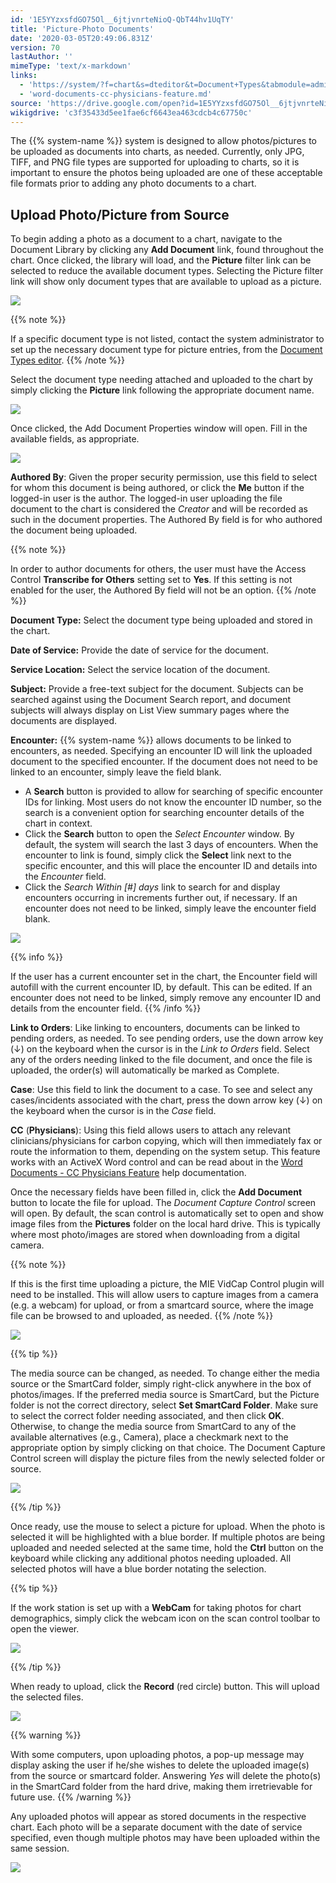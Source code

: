 ```yaml
---
id: '1E5YYzxsfdGO75Ol__6jtjvnrteNioQ-QbT44hv1UqTY'
title: 'Picture-Photo Documents'
date: '2020-03-05T20:49:06.831Z'
version: 70
lastAuthor: ''
mimeType: 'text/x-markdown'
links:
  - 'https://system/?f=chart&s=dteditor&t=Document+Types&tabmodule=admin&tabselect=Document+Types'
  - 'word-documents-cc-physicians-feature.md'
source: 'https://drive.google.com/open?id=1E5YYzxsfdGO75Ol__6jtjvnrteNioQ-QbT44hv1UqTY'
wikigdrive: 'c3f35433d5ee1fae6cf6643ea463cdcb4c67750c'
---
```

The {{% system-name %}} system is designed to allow photos/pictures to be uploaded as documents into charts, as needed. Currently, only JPG, TIFF, and PNG file types are supported for uploading to charts, so it is important to ensure the photos being uploaded are one of these acceptable file formats prior to adding any photo documents to a chart.


## Upload Photo/Picture from Source


To begin adding a photo as a document to a chart, navigate to the Document Library by clicking any **Add Document** link, found throughout the chart. Once clicked, the library will load, and the **Picture** filter link can be selected to reduce the available document types. Selecting the Picture filter link will show only document types that are available to upload as a picture.


![](../picture-photo-documents.assets/f52a41b8eea9061d1be415eecd1101f5.png)


{{% note %}}

If a specific document type is not listed, contact the system administrator to set up the necessary document type for picture entries, from the [Document Types editor](https://system/?f=chart&s=dteditor&t=Document+Types&tabmodule=admin&tabselect=Document+Types).
{{% /note %}}

Select the document type needing attached and uploaded to the chart by simply clicking the **Picture** link following the appropriate document name.


![](../picture-photo-documents.assets/4c9bb377630784187a2e7cbe66702d74.png)


Once clicked, the Add Document Properties window will open. Fill in the available fields, as appropriate.


![](../picture-photo-documents.assets/9552505e471a4e2d3872bcf1bd0e5875.png)


**Authored By**: Given the proper security permission, use this field to select for whom this document is being authored, or click the **Me** button if the logged-in user is the author. The logged-in user uploading the file document to the chart is considered the *Creator* and will be recorded as such in the document properties. The Authored By field is for who authored the document being uploaded.

{{% note %}}

In order to author documents for others, the user must have the Access Control **Transcribe for Others** setting set to **Yes**. If this setting is not enabled for the user, the Authored By field will not be an option.
{{% /note %}}

**Document Type:** Select the document type being uploaded and stored in the chart.

**Date of Service:** Provide the date of service for the document.

**Service Location:** Select the service location of the document.

**Subject:** Provide a free-text subject for the document. Subjects can be searched against using the Document Search report, and document subjects will always display on List View summary pages where the documents are displayed.

**Encounter:** {{% system-name %}} allows documents to be linked to encounters, as needed. Specifying an encounter ID will link the uploaded document to the specified encounter. If the document does not need to be linked to an encounter, simply leave the field blank.

* A <strong>Search</strong> button is provided to allow for searching of specific encounter IDs for linking. Most users do not know the encounter ID number, so the search is a convenient option for searching encounter details of the chart in context.
* Click the <strong>Search</strong> button to open the <em>Select Encounter</em> window. By default, the system will search the last 3 days of encounters. When the encounter to link is found, simply click the <strong>Select</strong> link next to the specific encounter, and this will place the encounter ID and details into the <em>Encounter</em> field.
* Click the <em>Search Within [#] days</em> link to search for and display encounters occurring in increments further out, if necessary. If an encounter does not need to be linked, simply leave the encounter field blank.


![](../picture-photo-documents.assets/007d38b6bf7c9fdd8a5eb390be1c04da.png)


{{% info %}}

If the user has a current encounter set in the chart, the Encounter field will autofill with the current encounter ID, by default. This can be edited. If an encounter does not need to be linked, simply remove any encounter ID and details from the encounter field.
{{% /info %}}

**Link to Orders**: Like linking to encounters, documents can be linked to pending orders, as needed. To see pending orders, use the down arrow key (↓) on the keyboard when the cursor is in the *Link to Orders* field. Select any of the orders needing linked to the file document, and once the file is uploaded, the order(s) will automatically be marked as Complete.

**Case**: Use this field to link the document to a case. To see and select any cases/incidents associated with the chart, press the down arrow key (↓) on the keyboard when the cursor is in the *Case* field.

**CC** (**Physicians**): Using this field allows users to attach any relevant clinicians/physicians for carbon copying, which will then immediately fax or route the information to them, depending on the system setup. This feature works with an ActiveX Word control and can be read about in the [Word Documents - CC Physicians Feature](word-documents-cc-physicians-feature.md) help documentation.

Once the necessary fields have been filled in, click the **Add Document** button to locate the file for upload. The *Document Capture Control* screen will open. By default, the scan control is automatically set to open and show image files from the **Pictures** folder on the local hard drive. This is typically where most photo/images are stored when downloading from a digital camera.

{{% note %}}

If this is the first time uploading a picture, the MIE VidCap Control plugin will need to be installed. This will allow users to capture images from a camera (e.g. a webcam) for upload, or from a smartcard source, where the image file can be browsed to and uploaded, as needed.
{{% /note %}}


![](../picture-photo-documents.assets/a4efe4b500cc4430a6b7e8b0bfb9cb82.png)


{{% tip %}}

The media source can be changed, as needed. To change either the media source or the SmartCard folder, simply right-click anywhere in the box of photos/images. If the preferred media source is SmartCard, but the Picture folder is not the correct directory, select **Set SmartCard Folder**. Make sure to select the correct folder needing associated, and then click **OK**. Otherwise, to change the media source from SmartCard to any of the available alternatives (e.g., Camera), place a checkmark next to the appropriate option by simply clicking on that choice. The Document Capture Control screen will display the picture files from the newly selected folder or source.

![](../picture-photo-documents.assets/e80ea208b605333495dd9b95347243d3.png)

{{% /tip %}}

Once ready, use the mouse to select a picture for upload. When the photo is selected it will be highlighted with a blue border. If multiple photos are being uploaded and needed selected at the same time, hold the **Ctrl** button on the keyboard while clicking any additional photos needing uploaded. All selected photos will have a blue border notating the selection.

{{% tip %}}

If the work station is set up with a **WebCam** for taking photos for chart demographics, simply click the webcam icon on the scan control toolbar to open the viewer.

![](../picture-photo-documents.assets/4e5b5a5c9c4948f2f559b022b989f7e7.png)

{{% /tip %}}

When ready to upload, click the **Record** (red circle) button. This will upload the selected files.


![](../picture-photo-documents.assets/4dbf317435e943eb3f51d3eee89c04bc.png)


{{% warning %}}

With some computers, upon uploading photos, a pop-up message may display asking the user if he/she wishes to delete the uploaded image(s) from the source or smartcard folder. Answering *Yes* will delete the photo(s) in the SmartCard folder from the hard drive, making them irretrievable for future use.
{{% /warning %}}

Any uploaded photos will appear as stored documents in the respective chart. Each photo will be a separate document with the date of service specified, even though multiple photos may have been uploaded within the same session.


![](../picture-photo-documents.assets/a8d2ea860c40a8bb8a3a4d3cfb9176a0.png)

